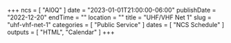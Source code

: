 +++
ncs = [ "AI0Q" ]
date = "2023-01-01T21:00:00-06:00"
publishDate = "2022-12-20"
endTime = ""
location = ""
title = "UHF/VHF Net 1"
slug = "uhf-vhf-net-1"
categories = [ "Public Service" ]
dates = [ "NCS Schedule" ]
outputs = [ "HTML", "Calendar" ]
+++
